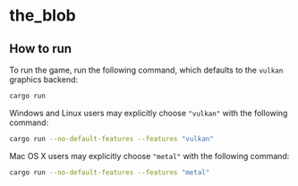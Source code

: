 # the_blob

## How to run

To run the game, run the following command, which defaults to the `vulkan` graphics backend:

```bash
cargo run
```

Windows and Linux users may explicitly choose `"vulkan"` with the following command:

```bash
cargo run --no-default-features --features "vulkan"
```

Mac OS X users may explicitly choose `"metal"` with the following command:

```bash
cargo run --no-default-features --features "metal"
```
